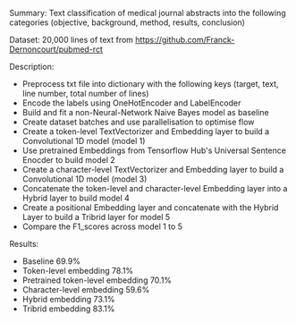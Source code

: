 Summary:
Text classification of medical journal abstracts into the following categories (objective, background, method, results, conclusion)

Dataset:
20,000 lines of text from https://github.com/Franck-Dernoncourt/pubmed-rct

Description:
- Preprocess txt file into dictionary with the following keys (target, text, line number, total number of lines)
- Encode the labels using OneHotEncoder and LabelEncoder
- Build and fit a non-Neural-Network Naive Bayes model as baseline
- Create dataset batches and use parallelisation to optimise flow
- Create a token-level TextVectorizer and Embedding layer to build a Convolutional 1D model (model 1)
- Use pretrained Embeddings from Tensorflow Hub's Universal Sentence Enocder to build model 2
- Create a character-level TextVectorizer and Embedding layer to build a Convolutional 1D model (model 3)
- Concatenate the token-level and character-level Embedding layer into a Hybrid layer to build model 4
- Create a positional Embedding layer and concatenate with the Hybrid Layer to build a Tribrid layer for model 5
- Compare the F1_scores across model 1 to 5

Results:
- Baseline 69.9%
- Token-level embedding 78.1%
- Pretrained token-level embedding 70.1%
- Character-level embedding 59.6%
- Hybrid embedding 73.1%
- Tribrid embedding 83.1%
